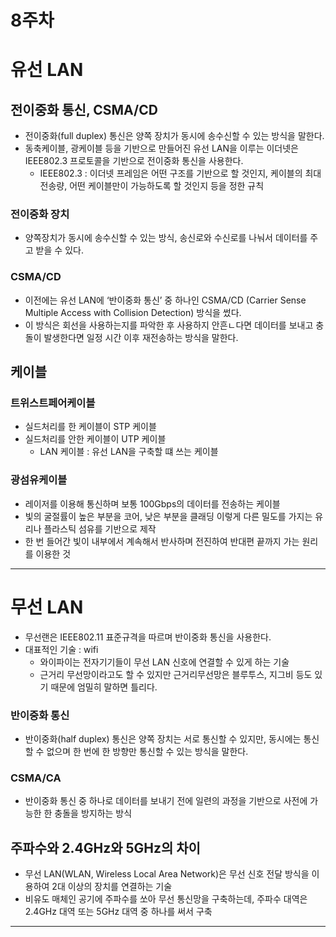 8주차
=

# 유선 LAN

## 전이중화 통신, CSMA/CD

- 전이중화(full duplex) 통신은 양쪽 장치가 동시에 송수신할 수 있는 방식을 말한다.
- 동축케이블, 광케이블 등을 기반으로 만들어진 유선 LAN을 이루는 이더넷은 IEEE802.3 프로토콜을 기반으로 전이중화 통신을 사용한다.
    - IEEE802.3 : 이더넷 프레임은 어떤 구조를 기반으로 할 것인지, 케이블의 최대 전송량, 어떤 케이블만이 가능하도록 할 것인지 등을 정한 규칙

### 전이중화 장치

- 양쪽장치가 동시에 송수신할 수 있는 방식, 송신로와 수신로를 나눠서 데이터를 주고 받을 수 있다.

### CSMA/CD

- 이전에는 유선 LAN에 ‘반이중화 통신’ 중 하나인 CSMA/CD (Carrier Sense Multiple Access with Collision Detection) 방식을 썼다.
- 이 방식은 회선을 사용하는지를 파악한 후 사용하지 안흔ㄴ다면 데이터를 보내고 충돌이 발생한다면 일정 시간 이후 재전송하는 방식을 말한다.

## 케이블

### 트위스트페어케이블

- 실드처리를 한 케이블이 STP 케이블
- 실드처리를 안한 케이블이 UTP 케이블
    - LAN 케이블 : 유선 LAN을 구축할 떄 쓰는 케이블

### 광섬유케이블

- 레이저를 이용해 통신하며 보통 100Gbps의 데이터를 전송하는 케이블
- 빛의 굴절률이 높은 부분을 코어, 낮은 부분을 클래딩 이렇게 다른 밀도를 가지는 유리나 플라스틱 섬유를 기반으로 제작
- 한 번 들어간 빛이 내부에서 계속해서 반사하며 전진하여 반대편 끝까지 가는 원리를 이용한 것

---

# 무선 LAN

- 무선랜은 IEEE802.11 표준규격을 따르며 반이중화 통신을 사용한다.
- 대표적인 기술 : wifi
    - 와이파이는 전자기기들이 무선 LAN 신호에 연결할 수 있게 하는 기술
    - 근거리 무선망이라고도 할 수 있지만 근거리무선망은 블루투스, 지그비 등도 있기 때문에 엄밀히 말하면 틀리다.

### 반이중화 통신

- 반이중화(half duplex) 통신은 양쪽 장치는 서로 통신할 수 있지만, 동시에는 통신할 수 없으며 한 번에 한 방향만 통신할 수 있는 방식을 말한다.

### CSMA/CA

- 반이중화 통신 중 하나로 데이터를 보내기 전에 일련의 과정을 기반으로 사전에 가능한 한 충돌을 방지하는 방식

## 주파수와 2.4GHz와 5GHz의 차이

- 무선 LAN(WLAN, Wireless Local Area Network)은 무선 신호 전달 방식을 이용하여 2대 이상의 장치를 연결하는 기술
- 비유도 매체인 공기에 주파수를 쏘아 무선 통신망을 구축하는데, 주파수 대역은 2.4GHz 대역 또는 5GHz 대역 중 하나를 써서 구축

---

